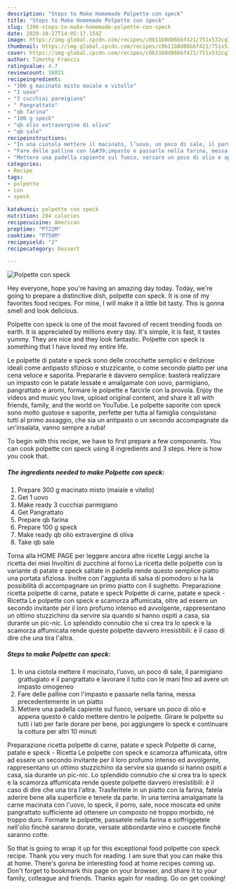 ```yaml
---
description: "Steps to Make Homemade Polpette con speck"
title: "Steps to Make Homemade Polpette con speck"
slug: 1396-steps-to-make-homemade-polpette-con-speck
date: 2020-10-27T14:05:17.154Z
image: https://img-global.cpcdn.com/recipes/c0b11b0d86bbf421/751x532cq70/polpette-con-speck-recipe-main-photo.jpg
thumbnail: https://img-global.cpcdn.com/recipes/c0b11b0d86bbf421/751x532cq70/polpette-con-speck-recipe-main-photo.jpg
cover: https://img-global.cpcdn.com/recipes/c0b11b0d86bbf421/751x532cq70/polpette-con-speck-recipe-main-photo.jpg
author: Timothy Francis
ratingvalue: 4.7
reviewcount: 16031
recipeingredient:
- "300 g macinato misto maiale e vitello"
- "1 uovo"
- "3 cucchiai parmigiano"
- " Pangrattato"
- "qb farina"
- "100 g speck"
- "qb olio extravergine di oliva"
- "qb sale"
recipeinstructions:
- "In una ciotola mettere il macinato, l’uovo, un poco di sale, il parmigiano grattugiato e il pangrattato e lavorare il tutto con le mani fino ad avere un impasto omogeneo"
- "Fare delle palline con l&#39;impasto e passarle nella farina, messa precedentemente in un piatto"
- "Mettere una padella capiente sul fuoco, versare un poco di olio e appena questo è caldo mettere dentro le polpette. Girare le polpette su tutti i lati per farle dorare per bene, poi aggiungere lo speck e continuare la cottura per altri 10 minuti"
categories:
- Recipe
tags:
- polpette
- con
- speck

katakunci: polpette con speck 
nutrition: 204 calories
recipecuisine: American
preptime: "PT22M"
cooktime: "PT50M"
recipeyield: "2"
recipecategory: Dessert

---
```



![Polpette con speck](https://img-global.cpcdn.com/recipes/c0b11b0d86bbf421/751x532cq70/polpette-con-speck-recipe-main-photo.jpg)

Hey everyone, hope you're having an amazing day today. Today, we're going to prepare a distinctive dish, polpette con speck. It is one of my favorites food recipes. For mine, I will make it a little bit tasty. This is gonna smell and look delicious.

Polpette con speck is one of the most favored of recent trending foods on earth. It is appreciated by millions every day. It's simple, it is fast, it tastes yummy. They are nice and they look fantastic. Polpette con speck is something that I have loved my entire life.

Le polpette di patate e speck sono delle crocchette semplici e deliziose ideali come antipasto sfizioso e stuzzicante, o come secondo piatto per una cena veloce e saporita. Prepararle è davvero semplice: basterà realizzare un impasto con le patate lessate e amalgamate con uovo, parmigiano, pangrattato e aromi, formare le polpette e farcirle con la provola. Enjoy the videos and music you love, upload original content, and share it all with friends, family, and the world on YouTube. Le polpette saporite con speck sono molto gustose e saporite, perfette per tutta al famiglia conquistano tutti al primo assaggio, che sia un antipasto o un secondo accompagnate da un&#39;insalata, vanno sempre a ruba!


To begin with this recipe, we have to first prepare a few components. You can cook polpette con speck using 8 ingredients and 3 steps. Here is how you cook that.

<!--inarticleads1-->

##### The ingredients needed to make Polpette con speck:

1. Prepare 300 g macinato misto (maiale e vitello)
1. Get 1 uovo
1. Make ready 3 cucchiai parmigiano
1. Get  Pangrattato
1. Prepare qb farina
1. Prepare 100 g speck
1. Make ready qb olio extravergine di oliva
1. Take qb sale


Torna alla HOME PAGE per leggere ancora altre ricette Leggi anche la ricetta dei miei Involtini di zucchine al forno La ricetta delle polpette con la variante di patate e speck saltate in padella rende questo semplice piatto una portata sfiziosa. Inoltre con l&#39;aggiunta di salsa di pomodoro si ha la possibilità di accompagnare un primo piatto con il sughetto. Preparazione ricetta polpette di carne, patate e speck Polpette di carne, patate e speck - Ricetta Le polpette con speck e scamorza affumicata, oltre ad essere un secondo invitante per il loro profumo intenso ed avvolgente, rappresentano un ottimo stuzzichino da servire sia quando si hanno ospiti a casa, sia durante un pic-nic. Lo splendido connubio che si crea tra lo speck e la scamorza affumicata rende queste polpette davvero irresistibili: è il caso di dire che una tira l&#39;altra. 

<!--inarticleads2-->

##### Steps to make Polpette con speck:

1. In una ciotola mettere il macinato, l’uovo, un poco di sale, il parmigiano grattugiato e il pangrattato e lavorare il tutto con le mani fino ad avere un impasto omogeneo
1. Fare delle palline con l&#39;impasto e passarle nella farina, messa precedentemente in un piatto
1. Mettere una padella capiente sul fuoco, versare un poco di olio e appena questo è caldo mettere dentro le polpette. Girare le polpette su tutti i lati per farle dorare per bene, poi aggiungere lo speck e continuare la cottura per altri 10 minuti


Preparazione ricetta polpette di carne, patate e speck Polpette di carne, patate e speck - Ricetta Le polpette con speck e scamorza affumicata, oltre ad essere un secondo invitante per il loro profumo intenso ed avvolgente, rappresentano un ottimo stuzzichino da servire sia quando si hanno ospiti a casa, sia durante un pic-nic. Lo splendido connubio che si crea tra lo speck e la scamorza affumicata rende queste polpette davvero irresistibili: è il caso di dire che una tira l&#39;altra. Trasferitele in un piatto con la farina, fatela aderire bene alla superficie e tenete da parte. In una terrina amalgamate la carne macinata con l&#39;uovo, lo speck, il porro, sale, noce moscata ed unite pangrattato sufficiente ad ottenere un composto né troppo morbido, né troppo duro. Formate le polpette, passatele nella farina e soffriggetele nell&#39;olio finchè saranno dorate, versate abbondante vino e cuocete finchè saranno cotte. 

So that is going to wrap it up for this exceptional food polpette con speck recipe. Thank you very much for reading. I am sure that you can make this at home. There's gonna be interesting food at home recipes coming up. Don't forget to bookmark this page on your browser, and share it to your family, colleague and friends. Thanks again for reading. Go on get cooking!
